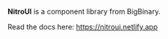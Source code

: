 **NitroUI** is a component library from BigBinary. 

Read the docs here: https://nitroui.netlify.app

